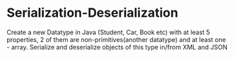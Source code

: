 # Serialization-Deserialization
Create a new Datatype in Java (Student, Car, Book etc) with at least 5 properties, 2 of them are non-primitives(another datatype) and at least one - array. Serialize and deserialize objects of this type in/from XML and JSON
